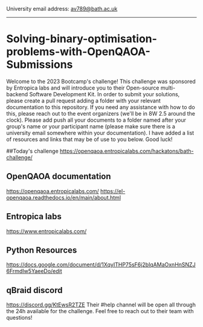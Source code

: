 University email address: av789@bath.ac.uk

---

# Solving-binary-optimisation-problems-with-OpenQAOA-Submissions

Welcome to the 2023 Bootcamp's challenge! This challenge was sponsored by Entropica labs and will introduce you to their Open-source multi-backend Software Development Kit. In order to submit your solutions, please create a pull request adding a folder with your relevant documentation to this repository. If you need any assistance with how to do this, please reach out to the event organizers (we'll be in 8W 2.5 around the clock). Please add push all your documents to a folder named after your group's name or your participant name (please make sure there is a university email somewhere within your documentation).
I have added a list of resources and links that may be of use to you below.
Good luck!

##Today's challenge
https://openqaoa.entropicalabs.com/hackatons/bath-challenge/
 
## OpenQAOA documentation
https://openqaoa.entropicalabs.com/ 
https://el-openqaoa.readthedocs.io/en/main/about.html

## Entropica labs 
https://www.entropicalabs.com/

## Python Resources
https://docs.google.com/document/d/1XqyITHP75sF6j2bIqAMaOxnHnSNZJ6FrmdIw5YaeeDo/edit

## qBraid discord
 https://discord.gg/KtEwsR2TZE
 Their #help channel will be open all through the 24h available for the challenge. Feel free to reach out to their team with questions!
